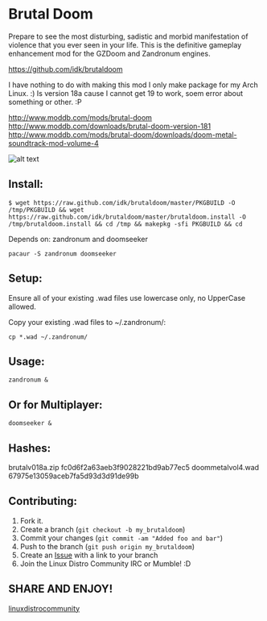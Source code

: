 Brutal Doom
==========

Prepare to see the most disturbing, sadistic and morbid manifestation of violence that you ever seen in your life. This is the definitive gameplay enhancement mod for the GZDoom and Zandronum engines.

https://github.com/idk/brutaldoom

I have nothing to do with making this mod I only make package for my Arch Linux. :)
 Is version 18a cause I cannot get 19 to work, soem error about something or other. :P

http://www.moddb.com/mods/brutal-doom
http://www.moddb.com/downloads/brutal-doom-version-181
http://www.moddb.com/mods/brutal-doom/downloads/doom-metal-soundtrack-mod-volume-4


![alt text](http://s2.postimg.org/m0wiy32fr/cover2.jpg "Brutal Doom 18a")


Install:
--------
    $ wget https://raw.github.com/idk/brutaldoom/master/PKGBUILD -O /tmp/PKGBUILD && wget https://raw.github.com/idk/brutaldoom/master/brutaldoom.install -O /tmp/brutaldoom.install && cd /tmp && makepkg -sfi PKGBUILD && cd

Depends on: zandronum and doomseeker

    pacaur -S zandronum doomseeker

Setup:
------

Ensure all of your existing .wad files use lowercase only, no UpperCase allowed.

Copy your existing .wad files to ~/.zandronum/:
    
    cp *.wad ~/.zandronum/

Usage:
------

    zandronum &

Or for Multiplayer:
-------------------

    doomseeker &


Hashes:
-------

brutalv018a.zip fc0d6f2a63aeb3f9028221bd9ab77ec5
doommetalvol4.wad 67975e13059aceb7fa5d93d3d91de99b

Contributing:
-------------

1. Fork it.
2. Create a branch (`git checkout -b my_brutaldoom`)
3. Commit your changes (`git commit -am "Added foo and bar"`)
4. Push to the branch (`git push origin my_brutaldoom`)
5. Create an [Issue][7] with a link to your branch
6. Join the Linux Distro Community IRC or Mumble! :D

SHARE AND ENJOY!
----------------

[linuxdistrocommunity][6]

[6]: http://www.linuxdistrocommunity.com
[7]: https://github.com/idk/brutaldoom/issues